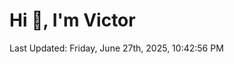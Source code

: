 <h1>Hi 👋, I'm Victor </h1>

<!--RECENT_ACTIVITY:start-->
<!--RECENT_ACTIVITY:end-->

<!--RECENT_ACTIVITY:last_update-->
Last Updated: Friday, June 27th, 2025, 10:42:56 PM
<!--RECENT_ACTIVITY:last_update_end-->
